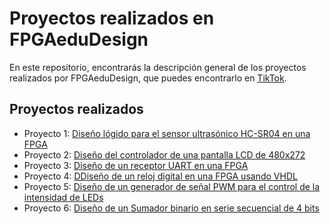 # Proyectos realizados en FPGAeduDesign
En este repositorio, encontrarás la descripción general de los proyectos realizados por FPGAeduDesign, que puedes encontrarlo en [TikTok](https://www.tiktok.com/@fpgaedudesign).
## Proyectos realizados
- Proyecto 1:
[Diseño lógido para el sensor ultrasónico HC-SR04 en una FPGA](/proyecto1/)
- Proyecto 2:
[Diseño del controlador de una pantalla LCD de 480x272](proyecto2)
- Proyecto 3:
[Diseño de un receptor UART en una FPGA](proyecto3)
- Proyecto 4:
[DDiseño de un reloj digital en una FPGA usando VHDL](proyecto4)
- Proyecto 5:
[Diseño de un generador de señal PWM para el control de la intensidad de LEDs](proyecto5)
- Proyecto 6:
[Diseño de un Sumador binario en serie secuencial de 4 bits](proyecto6)

